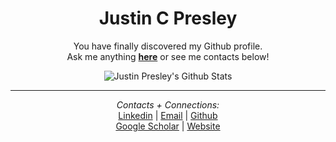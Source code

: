 <div align="center">

<h1>Justin C Presley</h1>

You have finally discovered my Github profile. <br>
Ask me anything <a href="https://github.com/justincpresley/justincpresley/issues/new"><b>here</b></a> or see me contacts below!

<img align="center" src="https://github-readme-stats.vercel.app/api?username=justincpresley&include_all_commits=true&count_private=true&show_icons=true&line_height=20&&theme=calm" alt="Justin Presley's Github Stats">

</br>

---

<i>Contacts + Connections:</i><br>
[Linkedin](https://www.linkedin.com/in/justincpresley) | 
[Email](justincpresley@gmail.com) | 
[Github](https://github.com/justincpresley)
</br>
[Google Scholar](https://scholar.google.com/citations?user=Jixsuv0AAAAJ) | 
[Website]()
<!-- Website: https://www.justincpresley.com --!> <!-- Soon to be implemented--!>

</div>

